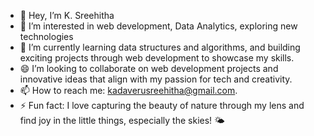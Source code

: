 - 👋 Hey, I’m K. Sreehitha 
- 👀 I’m interested in web development, Data Analytics, exploring new technologies
- 🌱 I’m currently learning data structures and algorithms, and building exciting projects through web development to showcase my skills.  
- 😄 I’m looking to collaborate on web development projects and innovative ideas that align with my passion for tech and creativity.  
- 📫 How to reach me: kadaverusreehitha@gmail.com.   
- ⚡ Fun fact: I love capturing the beauty of nature through my lens and find joy in the little things, especially the skies! 🌤️
